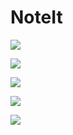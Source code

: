 # NoteIt

![](/images/Screenshot%20(110).png)


![](/images/Screenshot%20(111).png)


![](/images/Screenshot%20(112).png)


![](/images/Screenshot%20(113).png)


![](/images/Screenshot%20(114).png)
